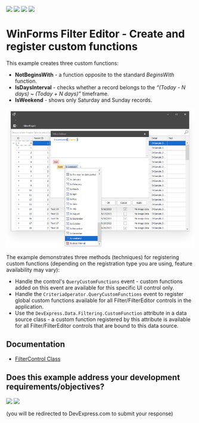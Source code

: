<!-- default badges list -->
![](https://img.shields.io/endpoint?url=https://codecentral.devexpress.com/api/v1/VersionRange/189577113/22.1.3%2B)
[![](https://img.shields.io/badge/Open_in_DevExpress_Support_Center-FF7200?style=flat-square&logo=DevExpress&logoColor=white)](https://supportcenter.devexpress.com/ticket/details/T828688)
[![](https://img.shields.io/badge/📖_How_to_use_DevExpress_Examples-e9f6fc?style=flat-square)](https://docs.devexpress.com/GeneralInformation/403183)
[![](https://img.shields.io/badge/💬_Leave_Feedback-feecdd?style=flat-square)](#does-this-example-address-your-development-requirementsobjectives)
<!-- default badges end -->
# WinForms Filter Editor - Create and register custom functions

This example creates three custom functions:

* **NotBeginsWith** - a function opposite to the standard *BeginsWith* function.
* **IsDaysInterval** - checks whether a record belongs to the *“(Today - N days) ~ (Today + N days)”* timeframe.
* **IsWeekend** - shows only Saturday and Sunday records.

![WinForms Filter Editor - Create and register custom functions](https://raw.githubusercontent.com/DevExpress-Examples/how-to-create-and-register-custom-filter-editor-functions/22.1.3%2B/media/winforms-filter-control-custom-functions.png)

The example demonstrates three methods (techniques) for registering custom functions (depending on the registration type you are using, feature availability may vary):

* Handle the control's `QueryCustomFunctions` event - custom functions added on this event are available for this specific UI control only.
* Handle the `CriteriaOperator.QueryCustomFunctions` event to register global custom functions available for all Filter/FilterEditor controls in the application.
* Use the `DevExpress.Data.Filtering.CustomFunction` attribute in a data source class - a custom function registered by this attribute is available for all Filter/FilterEditor controls that are bound to this data source.


## Documentation

* [FilterControl Class](https://docs.devexpress.com/WindowsForms/DevExpress.XtraEditors.FilterControl)
<!-- feedback -->
## Does this example address your development requirements/objectives?

[<img src="https://www.devexpress.com/support/examples/i/yes-button.svg"/>](https://www.devexpress.com/support/examples/survey.xml?utm_source=github&utm_campaign=how-to-create-and-register-custom-filter-editor-functions&~~~was_helpful=yes) [<img src="https://www.devexpress.com/support/examples/i/no-button.svg"/>](https://www.devexpress.com/support/examples/survey.xml?utm_source=github&utm_campaign=how-to-create-and-register-custom-filter-editor-functions&~~~was_helpful=no)

(you will be redirected to DevExpress.com to submit your response)
<!-- feedback end -->
